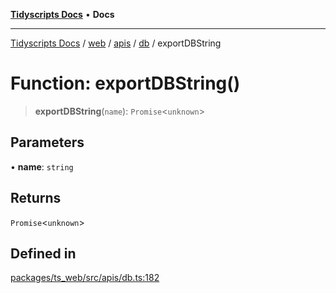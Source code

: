 [**Tidyscripts Docs**](../../../../../../../README.md) • **Docs**

***

[Tidyscripts Docs](../../../../../../../globals.md) / [web](../../../../../README.md) / [apis](../../../README.md) / [db](../README.md) / exportDBString

# Function: exportDBString()

> **exportDBString**(`name`): `Promise`\<`unknown`\>

## Parameters

• **name**: `string`

## Returns

`Promise`\<`unknown`\>

## Defined in

[packages/ts\_web/src/apis/db.ts:182](https://github.com/sheunaluko/tidyscripts/blob/master/packages/ts_web/src/apis/db.ts#L182)
